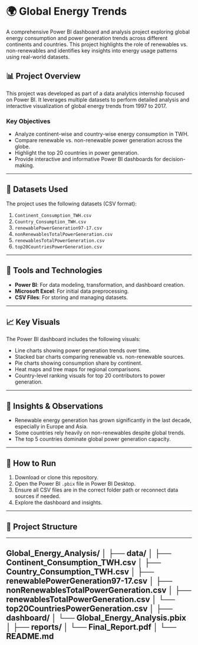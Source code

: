 # 🌍 Global Energy Trends

A comprehensive Power BI dashboard and analysis project exploring global energy consumption and power generation trends across different continents and countries. This project highlights the role of renewables vs. non-renewables and identifies key insights into energy usage patterns using real-world datasets.

## 📊 Project Overview

This project was developed as part of a data analytics internship focused on Power BI. It leverages multiple datasets to perform detailed analysis and interactive visualization of global energy trends from 1997 to 2017.

### Key Objectives

- Analyze continent-wise and country-wise energy consumption in TWH.
- Compare renewable vs. non-renewable power generation across the globe.
- Highlight the top 20 countries in power generation.
- Provide interactive and informative Power BI dashboards for decision-making.
  
---

## 📁 Datasets Used

The project uses the following datasets (CSV format):

1. `Continent_Consumption_TWH.csv`  
2. `Country_Consumption_TWH.csv`  
3. `renewablePowerGeneration97-17.csv`  
4. `nonRenewablesTotalPowerGeneration.csv`  
5. `renewablesTotalPowerGeneration.csv`  
6. `top20CountriesPowerGeneration.csv`

---

## 🔧 Tools and Technologies

- **Power BI**: For data modeling, transformation, and dashboard creation.
- **Microsoft Excel**: For initial data preprocessing.
- **CSV Files**: For storing and managing datasets.

---

## 📈 Key Visuals

The Power BI dashboard includes the following visuals:

- Line charts showing power generation trends over time.
- Stacked bar charts comparing renewable vs. non-renewable sources.
- Pie charts showing consumption share by continent.
- Heat maps and tree maps for regional comparisons.
- Country-level ranking visuals for top 20 contributors to power generation.

---

## 🧠 Insights & Observations

- Renewable energy generation has grown significantly in the last decade, especially in Europe and Asia.
- Some countries rely heavily on non-renewables despite global trends.
- The top 5 countries dominate global power generation capacity.

---

## 🚀 How to Run

1. Download or clone this repository.
2. Open the Power BI `.pbix` file in Power BI Desktop.
3. Ensure all CSV files are in the correct folder path or reconnect data sources if needed.
4. Explore the dashboard and insights.

---

## 🧾 Project Structure

---
Global_Energy_Analysis/
│
├── data/
│ ├── Continent_Consumption_TWH.csv
│ ├── Country_Consumption_TWH.csv
│ ├── renewablePowerGeneration97-17.csv
│ ├── nonRenewablesTotalPowerGeneration.csv
│ ├── renewablesTotalPowerGeneration.csv
│ └── top20CountriesPowerGeneration.csv
│
├── dashboard/
│ └── Global_Energy_Analysis.pbix
│
├── reports/
│ └── Final_Report.pdf
│
└── README.md
---
